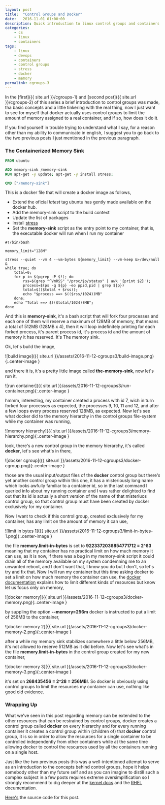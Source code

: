 ```yaml
---
layout: post
title:  "Control Groups and Docker"
date:   2016-11-01 01:00:00
description: Quick introduction to linux control groups and containers.
categories:
    - cs
    - linux
    - containers
tags:
    - linux
    - devops
    - containers
    - control groups
    - stress
    - docker
    - memory
permalink: cgroups-3
---
```


In the [first]({{ site.url }}/cgroups-1) and [second post]({{ site.url }}/cgroups-2) 
of this series a brief introduction to control groups was made,
tha basic concepts and a little tinkering with the real thing, now I just want
to see for myself that docker actually uses control groups to limit the amount
of memory assigned to a real container, and if so, how does it do it.

If you find yourself in trouble trying to understand what I say, for a reason
other than my ability to communicate in english, I suggest you to go
back to the two previous posts I just mentioned in the previous paragraph.

### The Containerized Memory Sink

``` dockerfile
FROM ubuntu

ADD memory-sink /memory-sink
RUN apt-get -y update; apt-get -y install stress;

CMD ["/memory-sink"]
```

This is a docker file that will create a docker image as follows,

* Extend the oficial *latest* tag ubuntu has gently made available on the
  docker hub.
* Add the memory-sink script to the build context
* Update the list of packages
* Install [stress](http://people.seas.harvard.edu/~apw/stress/)
* Set the **memory-sink** script as the entry point to my container, that is,
  the executable docker will run when I run my container

```
#!/bin/bash

memory_limit="128M"

stress --quiet --vm 4 --vm-bytes ${memory_limit} --vm-keep &>/dev/null &
while true; do
    total=0;
    for p in $(pgrep -P $!); do
        rss=$(grep "^VmRSS" "/proc/$p/status" | awk '{print $2}');
        process=$(ps -q ${p} -eo ppid,pid | grep ${p})
        total=$(($total + $rss));
        echo "$process ==> $(($rss/1024))MB"
    done;
    echo "Total ==> $(($total/1024))MB";
done
```

And this is **memory-sink**, it's a bash script that will fork four processes
and each one of them will reserve a maximum of 128MB of memory, that means a
total of 512MB (128MB x 4), then it will loop indefinitely printing for each
forked process, it's parent process id, it's process id and the amount of
memory it has reserved. It's The memory sink.

Ok, let's build the image,

![build image]({{ site.url }}/assets/2016-11-12-cgroups3/build-image.png){:.center-image }

and there it is, it's a pretty little image called **the-memory-sink**, now
let's run it,

![run container]({{ site.url }}/assets/2016-11-12-cgroups3/run-container.png){:.center-image }

hmmm, interesting, my container created a process with id 7, wich in turn
forked four processes as expected, the processes 9, 10, 11 and 12, and after a
few loops every process reserved 128MB, as expected. Now let's see what docker
did to the memory hierarchy in the control groups file-system while my
container was running,

![memory hierarchy]({{ site.url }}/assets/2016-11-12-cgroups3/memory-hierarchy.png){:.center-image }

look, there's a new control group in the memory hierarchy, it's called
**docker**, let's see what's in there, 

![docker cgroup]({{ site.url }}/assets/2016-11-12-cgroups3/docker-cgroup.png){:.center-image }

those are the usual input/output files of the **docker** control group but
there's yet another control group within this one, it has a misteriously long
name which looks awfully familiar to a container id, so in the last command I
queried info about my running container and I was rather delighted to find out
that its id is actually a short version of the name of that misteriuos control
group, so that control group must have been created by docker exclusively for
my container. 

Now I want to check if this control group, created exclusively for my
container, has any limit on the amount of memory it can use,

![limit in bytes 1]({{ site.url }}/assets/2016-11-12-cgroups3/limit-in-bytes-1.png){:.center-image }

the file **memory.limit-in-bytes** is set to **9223372036854771712 = 2^63**
meaning that my container has no practical limit on how much memory it can use,
as it is now, if there was a bug in my memory-sink script it could drain all of
the  memory available on my system condemning me to an unwanted reboot, and I
don't want that, I know you do but I don't, so let's try and fix that. Now I
will run my container but this time asking docker to set a limit on how
much memory the container can use, the [docker documentation](https://docs.docker.com/engine/reference/run/) 
explains how to limit different kinds of resources but know let us focus only on memory,

![docker memory]({{ site.url }}/assets/2016-11-12-cgroups3/docker-memory.png){:.center-image }

by suppling the option **--memory=256m** docker is instructed to put a limit of
256MB to the container,

![docker memory 2]({{ site.url }}/assets/2016-11-12-cgroups3/docker-memory-2.png){:.center-image }

after a while my memory sink stabilizes somewhere a little below 256MB, it's
not allowed to reserve 512MB as it did before. Now let's see what's in the file
**memory.limit-in-bytes** in the control group created for my new container,

![docker memory 3]({{ site.url }}/assets/2016-11-12-cgroups3/docker-memory-3.png){:.center-image }

it's set on **268435456 = 2^28 = 256MB**!. So docker is obviously using control
groups to limit the resources my container can use, nothing like good old evidence.

### Wrapping Up

What we've seen in this post regarding memory can be extended to the other
resources that can be restrained by control groups, docker creates a control
group called **docker** on every hierarchy and for every running container it
creates a control group within (children of) that **docker** control group, it
is so in order to allow the resources for a single container to be controlled
independently from other containers while at the same time allowing docker to
control the resources used by all the containers running on a single host.

Just like the two previous posts this was a well-intentioned attempt to serve
as an introduction to the concepts behind control groups, hope it helps
somebody other than my future self and as you can imagine to distill such a
complex subject in a few posts requires extreme oversimplification so I
strongly recommend to dig deeper at the [kernel
docs](https://www.kernel.org/doc/Documentation/cgroup-v1/cgroups.txt "Kernel
Docs") and the [RHEL
documentation](https://access.redhat.com/documentation/en-US/Red_Hat_Enterprise_Linux/6/html/Resource_Management_Guide/sec-memory.html).

[Here's](https://github.com/camilobermudez85/blog-source/tree/control-groups-2/control-groups-3)
the source code for this post.
